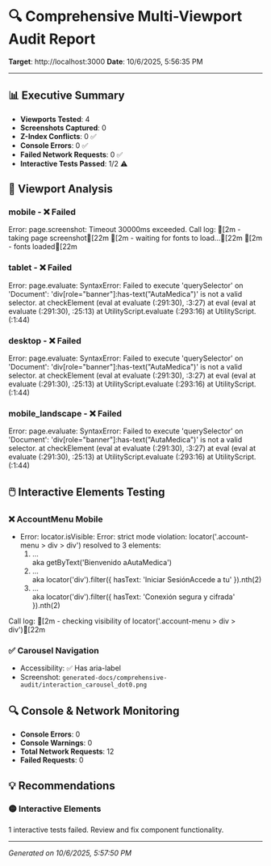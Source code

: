 # 🔍 Comprehensive Multi-Viewport Audit Report

**Target**: http://localhost:3000
**Date**: 10/6/2025, 5:56:35 PM

---

## 📊 Executive Summary

- **Viewports Tested**: 4
- **Screenshots Captured**: 0
- **Z-Index Conflicts**: 0 ✅
- **Console Errors**: 0 ✅
- **Failed Network Requests**: 0 ✅
- **Interactive Tests Passed**: 1/2 ⚠️

## 📱 Viewport Analysis

### mobile - ❌ Failed

Error: page.screenshot: Timeout 30000ms exceeded.
Call log:
[2m  - taking page screenshot[22m
[2m  - waiting for fonts to load...[22m
[2m  - fonts loaded[22m


### tablet - ❌ Failed

Error: page.evaluate: SyntaxError: Failed to execute 'querySelector' on 'Document': 'div[role="banner"]:has-text("AutaMedica")' is not a valid selector.
    at checkElement (eval at evaluate (:291:30), <anonymous>:3:27)
    at eval (eval at evaluate (:291:30), <anonymous>:25:13)
    at UtilityScript.evaluate (<anonymous>:293:16)
    at UtilityScript.<anonymous> (<anonymous>:1:44)

### desktop - ❌ Failed

Error: page.evaluate: SyntaxError: Failed to execute 'querySelector' on 'Document': 'div[role="banner"]:has-text("AutaMedica")' is not a valid selector.
    at checkElement (eval at evaluate (:291:30), <anonymous>:3:27)
    at eval (eval at evaluate (:291:30), <anonymous>:25:13)
    at UtilityScript.evaluate (<anonymous>:293:16)
    at UtilityScript.<anonymous> (<anonymous>:1:44)

### mobile_landscape - ❌ Failed

Error: page.evaluate: SyntaxError: Failed to execute 'querySelector' on 'Document': 'div[role="banner"]:has-text("AutaMedica")' is not a valid selector.
    at checkElement (eval at evaluate (:291:30), <anonymous>:3:27)
    at eval (eval at evaluate (:291:30), <anonymous>:25:13)
    at UtilityScript.evaluate (<anonymous>:293:16)
    at UtilityScript.<anonymous> (<anonymous>:1:44)

## 🖱️ Interactive Elements Testing

### ❌ AccountMenu Mobile

- Error: locator.isVisible: Error: strict mode violation: locator('.account-menu > div > div') resolved to 3 elements:
    1) <div class="jsx-5e92ac9edccab3e8 px-4 py-4 sm:px-6 sm:py-5 bg-[var(--au-hover)]/30 border-b-2 border-[var(--au-border)]">…</div> aka getByText('Bienvenido aAutaMedica')
    2) <div class="jsx-5e92ac9edccab3e8 p-2 sm:p-3">…</div> aka locator('div').filter({ hasText: 'Iniciar SesiónAccede a tu' }).nth(2)
    3) <div class="jsx-5e92ac9edccab3e8 px-4 py-3 sm:px-5 sm:py-4 bg-[var(--au-hover)]/20 border-t-2 border-[var(--au-border)]">…</div> aka locator('div').filter({ hasText: 'Conexión segura y cifrada' }).nth(2)

Call log:
[2m    - checking visibility of locator('.account-menu > div > div')[22m


### ✅ Carousel Navigation

- Accessibility: ✅ Has aria-label
- Screenshot: `generated-docs/comprehensive-audit/interaction_carousel_dot0.png`

## 🔍 Console & Network Monitoring

- **Console Errors**: 0
- **Console Warnings**: 0
- **Total Network Requests**: 12
- **Failed Requests**: 0

## 💡 Recommendations

### 🟡 Interactive Elements

1 interactive tests failed. Review and fix component functionality.

---

*Generated on 10/6/2025, 5:57:50 PM*

